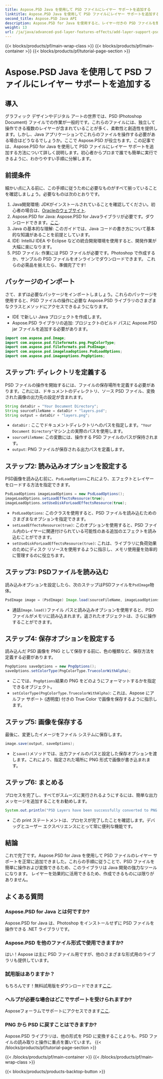 ```yaml
---
title: Aspose.PSD Java を使用して PSD ファイルにレイヤー サポートを追加する
linktitle: Aspose.PSD Java を使用して PSD ファイルにレイヤー サポートを追加する
second_title: Aspose.PSD Java API
description: Aspose.PSD for Java を使用すると、レイヤー付きの PSD ファイルを簡単に管理し、PNG 形式に変換できます。グラフィック操作を必要とする開発者に最適です。
weight: 13
url: /ja/java/advanced-psd-layer-features-effects/add-layer-support-psd-files/
---
```


{{< blocks/products/pf/main-wrap-class >}}
{{< blocks/products/pf/main-container >}}
{{< blocks/products/pf/tutorial-page-section >}}

# Aspose.PSD Java を使用して PSD ファイルにレイヤー サポートを追加する

## 導入
グラフィック デザインやデジタル アートの世界では、PSD (Photoshop Document) ファイルでの作業が一般的です。これらのファイルには、独立して操作できる複数のレイヤーが含まれていることが多く、柔軟性と創造性を提供します。しかし、Java アプリケーションでこれらのファイルを操作する必要がある場合はどうなるでしょうか。ここで Aspose.PSD が役立ちます。この記事では、Aspose.PSD for Java を使用して PSD ファイルにレイヤー サポートを追加する方法について詳しく説明します。初心者からプロまで誰でも簡単に実行できるように、わかりやすい手順に分解します。
## 前提条件
細かい点に入る前に、この手順に従うために必要なものがすべて揃っていることを確認しましょう。必要なものは次のとおりです。
1.  Java開発環境: JDKがインストールされていることを確認してください。初心者の場合は、[Oracleのウェブサイト](https://www.oracle.com/java/technologies/javase-jdk11-downloads.html).
2.  Aspose.PSD for Java: Aspose.PSD for Javaライブラリが必要です。ダウンロードできます。[ここ](https://releases.aspose.com/psd/java/).
3. Java の基本的な理解: このガイドでは、Java コードの書き方について基本的な知識があることを前提としています。
4. IDE: IntelliJ IDEA や Eclipse などの統合開発環境を使用すると、開発作業が大幅に楽になります。
5. PSD ファイル: 作業には PSD ファイルが必要です。Photoshop で作成するか、サンプルの PSD ファイルをオンラインでダウンロードできます。
これらの必需品を揃えたら、準備完了です!
## パッケージのインポート
さて、まずは必要なパッケージをインポートしましょう。これらのパッケージを使用すると、PSD ファイルの操作に必要な Aspose.PSD ライブラリのさまざまなクラスとメソッドにアクセスできるようになります。

- IDE で新しい Java プロジェクトを作成します。
- Aspose.PSD ライブラリの追加: プロジェクトのビルド パスに Aspose.PSD jar ファイルを追加する必要があります。
```java
import com.aspose.psd.Image;
import com.aspose.psd.fileformats.png.PngColorType;
import com.aspose.psd.fileformats.psd.PsdImage;
import com.aspose.psd.imageloadoptions.PsdLoadOptions;
import com.aspose.psd.imageoptions.PngOptions;
```
## ステップ1: ディレクトリを定義する
PSD ファイルの操作を開始するには、ファイルの保存場所を定義する必要があります。これには、ドキュメントのディレクトリ、ソース PSD ファイル、変換された画像の出力先の設定が含まれます。

```java
String dataDir = "Your Document Directory";
String sourceFileName = dataDir + "layers.psd";
String output = dataDir + "layers.png";
```

- `dataDir` : ここでドキュメントディレクトリへのパスを指定します。`"Your Document Directory"`マシン上の実際のパスを使用します。
- `sourceFileName`: この変数には、操作する PSD ファイルのパスが保持されます。
- `output`: PNG ファイルが保存される出力パスを定義します。
## ステップ2: 読み込みオプションを設定する
PSD画像を読み込む前に、`PsdLoadOptions`これにより、エフェクトとレイヤーをロードする方法を指定できます。

```java
PsdLoadOptions imageLoadOptions = new PsdLoadOptions();
imageLoadOptions.setLoadEffectsResource(true);
imageLoadOptions.setUseDiskForLoadEffectsResource(true);
```

- `PsdLoadOptions`: このクラスを使用すると、PSD ファイルを読み込むためのさまざまなオプションを指定できます。
- `setLoadEffectsResource(true)`: このオプションを使用すると、PSD ファイル内のレイヤーに関連付けられている可能性のある追加のエフェクトを読み込むことができます。
- `setUseDiskForLoadEffectsResource(true)`: これは、ライブラリに負荷効果のためにディスク リソースを使用するように指示し、メモリ使用量を効率的に管理するのに役立ちます。
## ステップ3: PSDファイルを読み込む
読み込みオプションを設定したら、次のステップはPSDファイルを`PsdImage`物体。

```java
PsdImage image = (PsdImage) Image.load(sourceFileName, imageLoadOptions);
```

- 通話`Image.load()`ファイル パスと読み込みオプションを使用すると、PSD ファイルがメモリに読み込まれます。返されたオブジェクトは、さらに操作することができます。
## ステップ4: 保存オプションを設定する
読み込んだ PSD 画像を PNG として保存する前に、色の種類など、保存方法を定義する必要があります。

```java
PngOptions saveOptions = new PngOptions();
saveOptions.setColorType(PngColorType.TruecolorWithAlpha);
```

- ここでは、`PngOptions`結果の PNG をどのようにフォーマットするかを指定できるオブジェクト。
- `setColorType(PngColorType.TruecolorWithAlpha)`: これは、Aspose にアルファ サポート (透明度) 付きの True Color で画像を保存するように指示します。
## ステップ5: 画像を保存する
最後に、変更したイメージをファイル システムに保存します。

```java
image.save(output, saveOptions);
```

- と`save()`メソッドでは、出力ファイルのパスと設定した保存オプションを渡します。これにより、指定された場所に PNG 形式で画像が書き込まれます。
## ステップ6: まとめる
プロセスを完了し、すべてがスムーズに実行されるようにするには、簡単な出力メッセージを追加することをお勧めします。

```java
System.out.println("PSD Layers have been successfully converted to PNG!");
```

- この print ステートメントは、プロセスが完了したことを確認します。デバッグとユーザー エクスペリエンスにとって常に便利な機能です。
## 結論
これで完了です。Aspose.PSD for Java を使用して PSD ファイルのレイヤー サポートを正常に追加できました。これらの手順に従うことで、PSD ファイルを簡単に操作および変換できるため、このライブラリは Java 開発の強力なツールになります。
レイヤーを効果的に活用できるため、作成できるものには限りがありません。
## よくある質問
### Aspose.PSD for Java とは何ですか?
Aspose.PSD for Java は、Photoshop をインストールせずに PSD ファイルを操作できる .NET ライブラリです。
### Aspose.PSD を他のファイル形式で使用できますか?
はい！Aspose は主に PSD ファイル用ですが、他のさまざまな形式用のライブラリも提供しています。
### 試用版はありますか？
もちろんです！無料試用版をダウンロードできます[ここ](https://releases.aspose.com/).
### ヘルプが必要な場合はどこでサポートを受けられますか?
 Asposeフォーラムでサポートにアクセスできます[ここ](https://forum.aspose.com/c/psd/34).
### PNG から PSD に戻すことはできますか?
Aspose.PSD ライブラリは、他の形式を PSD に変換することよりも、PSD ファイルの読み取りと操作に重点を置いています。
{{< /blocks/products/pf/tutorial-page-section >}}

{{< /blocks/products/pf/main-container >}}
{{< /blocks/products/pf/main-wrap-class >}}

{{< blocks/products/products-backtop-button >}}
